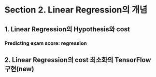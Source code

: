 # Section 2. Linear Regression의 개념

## 1. Linear Regression의 Hypothesis와 cost

### Predicting exam score: regression



## 2. Linear Regression의 cost 최소화의 TensorFlow 구현(new)

